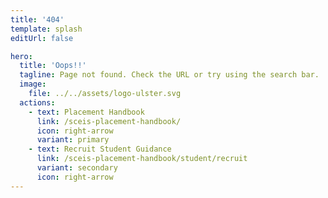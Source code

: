 ```yaml
---
title: '404'
template: splash
editUrl: false

hero:
  title: 'Oops!!'
  tagline: Page not found. Check the URL or try using the search bar.
  image:
    file: ../../assets/logo-ulster.svg
  actions:
    - text: Placement Handbook
      link: /sceis-placement-handbook/
      icon: right-arrow
      variant: primary
    - text: Recruit Student Guidance
      link: /sceis-placement-handbook/student/recruit
      variant: secondary
      icon: right-arrow
---
```




